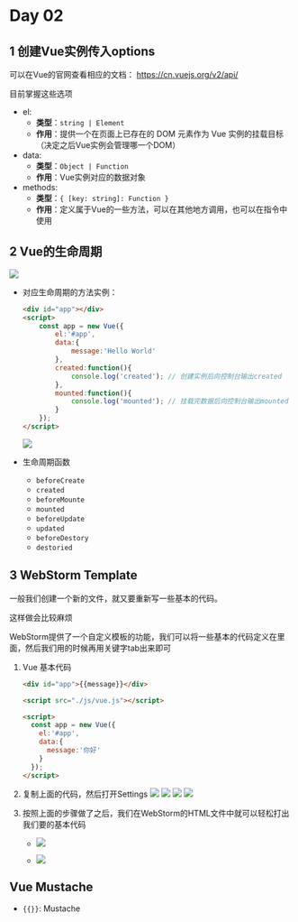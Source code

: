


# Day 02



## 1 创建Vue实例传入options

可以在Vue的官网查看相应的文档： https://cn.vuejs.org/v2/api/

目前掌握这些选项

- el:
  - **类型**：`string | Element`
  - **作用**：提供一个在页面上已存在的 DOM 元素作为 Vue 实例的挂载目标（决定之后Vue实例会管理哪一个DOM）
- data:
  - **类型**：`Object | Function`
  - **作用**：Vue实例对应的数据对象
- methods:
  - **类型**：`{ [key: string]: Function }`
  - **作用**：定义属于Vue的一些方法，可以在其他地方调用，也可以在指令中使用





## 2 Vue的生命周期

![](./lifecycle.png)

- 对应生命周期的方法实例：

  ```html
  <div id="app"></div>
  <script>
      const app = new Vue({
          el:'#app',
          data:{
              message:'Hello World'
          },
          created:function(){
              console.log('created'); // 创建实例后向控制台输出created
          },
          mounted:function(){
              console.log('mounted'); // 挂载完数据后向控制台输出mounted
          }
      });
  </script>
  ```

  ![](./lifecycleFunctionResult.png)

- 生命周期函数

  - `beforeCreate`
  - `created`
  - `beforeMounte`
  - `mounted`
  - `beforeUpdate`
  - `updated`
  - `beforeDestory`
  - `destoried`



## 3 WebStorm Template

一般我们创建一个新的文件，就又要重新写一些基本的代码。

这样做会比较麻烦

WebStorm提供了一个自定义模板的功能，我们可以将一些基本的代码定义在里面，然后我们用的时候再用关键字tab出来即可

1. Vue 基本代码

   ```html
   <div id="app">{{message}}</div>
   
   <script src="./js/vue.js"></script>
   
   <script>
     const app = new Vue({
       el:'#app',
       data:{
         message:'你好'
       }
     });
   </script>
   ```

2. 复制上面的代码，然后打开Settings
   ![](./settings.png)
   ![](./settings1.png)
   ![](./settings2.png)
   ![](./settings3.png)

3. 按照上面的步骤做了之后，我们在WebStorm的HTML文件中就可以轻松打出我们要的基本代码

   - 
     ![](./settings4.png)

   - 
     ![](./settings5.png)





## Vue Mustache

- `{{}}`: Mustache
